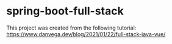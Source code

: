 # spring-boot-full-stack
This project was created from the following tutorial:
https://www.danvega.dev/blog/2021/01/22/full-stack-java-vue/
